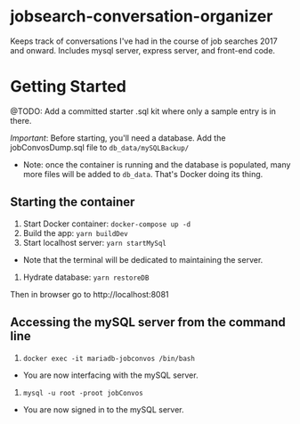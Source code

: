 # jobsearch-conversation-organizer

Keeps track of conversations I've had in the course of job searches 2017 and onward. Includes mysql server, express server, and front-end code.

# Getting Started

@TODO: Add a committed starter .sql kit where only a sample entry is in there.

_Important_: Before starting, you'll need a database. Add the jobConvosDump.sql file to `db_data/mySQLBackup/`

- Note: once the container is running and the database is populated, many more files will be added to `db_data`. That's Docker doing its thing.

## Starting the container

1. Start Docker container: `docker-compose up -d`
1. Build the app: `yarn buildDev`
1. Start localhost server: `yarn startMySql`

- Note that the terminal will be dedicated to maintaining the server.

1. Hydrate database: `yarn restoreDB`

Then in browser go to http://localhost:8081

## Accessing the mySQL server from the command line

1. `docker exec -it mariadb-jobconvos /bin/bash`

- You are now interfacing with the mySQL server.

1. `mysql -u root -proot jobConvos`

- You are now signed in to the mySQL server.
